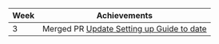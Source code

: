 Week | Achievements
---- | ------------
3 | Merged PR [Update Setting up Guide to date](https://github.com/CATcher-org/catcher-org.github.io/pull/24)

